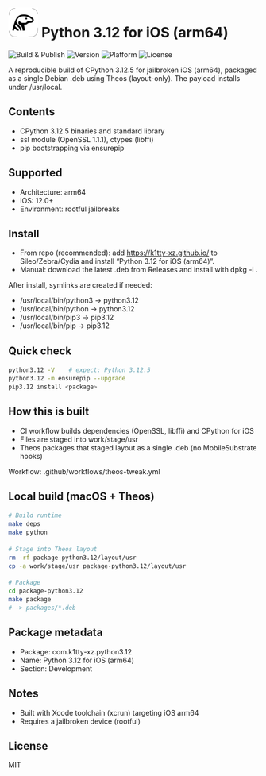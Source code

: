 # <img src="/icons/AppIcon-1024pt-squircle.png" alt="Icon" width="60"> Python 3.12 for iOS (arm64)

![Build & Publish](https://github.com/k1tty-xz/python3.12-ios-arm64/actions/workflows/theos-tweak.yml/badge.svg)
![Version](https://img.shields.io/badge/Python-3.12.5-blue.svg)
![Platform](https://img.shields.io/badge/Platform-iOS%2012.0+-lightgrey.svg)
![License](https://img.shields.io/badge/License-MIT-green.svg)

A reproducible build of CPython 3.12.5 for jailbroken iOS (arm64), packaged as a single Debian .deb using Theos (layout-only). The payload installs under /usr/local.

## Contents
- CPython 3.12.5 binaries and standard library
- ssl module (OpenSSL 1.1.1), ctypes (libffi)
- pip bootstrapping via ensurepip

## Supported
- Architecture: arm64
- iOS: 12.0+
- Environment: rootful jailbreaks

## Install
- From repo (recommended): add https://k1tty-xz.github.io/ to Sileo/Zebra/Cydia and install “Python 3.12 for iOS (arm64)”.
- Manual: download the latest .deb from Releases and install with dpkg -i <file>.

After install, symlinks are created if needed:
- /usr/local/bin/python3 -> python3.12
- /usr/local/bin/python  -> python3.12
- /usr/local/bin/pip3    -> pip3.12
- /usr/local/bin/pip     -> pip3.12

## Quick check
```sh
python3.12 -V    # expect: Python 3.12.5
python3.12 -m ensurepip --upgrade
pip3.12 install <package>
```

## How this is built
- CI workflow builds dependencies (OpenSSL, libffi) and CPython for iOS
- Files are staged into work/stage/usr
- Theos packages that staged layout as a single .deb (no MobileSubstrate hooks)

Workflow: .github/workflows/theos-tweak.yml

## Local build (macOS + Theos)
```sh
# Build runtime
make deps
make python

# Stage into Theos layout
rm -rf package-python3.12/layout/usr
cp -a work/stage/usr package-python3.12/layout/usr

# Package
cd package-python3.12
make package
# -> packages/*.deb
```

## Package metadata
- Package: com.k1tty-xz.python3.12
- Name: Python 3.12 for iOS (arm64)
- Section: Development

## Notes
- Built with Xcode toolchain (xcrun) targeting iOS arm64
- Requires a jailbroken device (rootful)

## License
MIT
